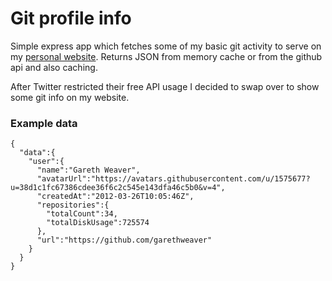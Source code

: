 # Git profile info

Simple express app which fetches some of my basic git activity to serve on my [personal website](https://www.garethweaver.com). Returns JSON from memory cache or from the github api and also caching.

After Twitter restricted their free API usage I decided to swap over to show some git info on my website.

### Example data

```
{
  "data":{
    "user":{
      "name":"Gareth Weaver",
      "avatarUrl":"https://avatars.githubusercontent.com/u/1575677?u=38d1c1fc67386cdee36f6c2c545e143dfa46c5b0&v=4",
      "createdAt":"2012-03-26T10:05:46Z",
      "repositories":{
        "totalCount":34,
        "totalDiskUsage":725574
      },
      "url":"https://github.com/garethweaver"
    }
  }
}
```
